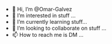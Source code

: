 - 👋 Hi, I’m @Omar-Galvez
- 👀 I’m interested in stuff ...
- 🌱 I’m currently learning stuff...
- 💞️ I’m looking to collaborate on stuff ...
- 📫 How to reach me is DM ... 

<!---
Omar-Galvez/Omar-Galvez is a ✨ special ✨ repository because its `README.md` (this file) appears on your GitHub profile.
You can click the Preview link to take a look at your changes.
--->
